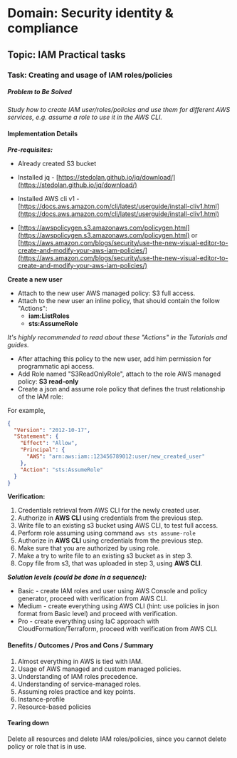 # Domain: Security identity & compliance

## Topic: IAM Practical tasks

### Task: Creating and usage of IAM roles/policies

##### Problem to Be Solved
*Study how to create IAM user/roles/policies and use them for different AWS services, e.g. assume a role to use it in the AWS CLI.*

#### Implementation Details
***Pre-requisites:***

- Already created S3 bucket

- Installed jq - [https://stedolan.github.io/jq/download/](https://stedolan.github.io/jq/download/)

- Installed AWS cli v1 - [https://docs.aws.amazon.com/cli/latest/userguide/install-cliv1.html](https://docs.aws.amazon.com/cli/latest/userguide/install-cliv1.html)

- [https://awspolicygen.s3.amazonaws.com/policygen.html](https://awspolicygen.s3.amazonaws.com/policygen.html) or [https://aws.amazon.com/blogs/security/use-the-new-visual-editor-to-create-and-modify-your-aws-iam-policies/](https://aws.amazon.com/blogs/security/use-the-new-visual-editor-to-create-and-modify-your-aws-iam-policies/)

**Create a new user**
- Attach to the new user AWS managed policy: S3 full access.
- Attach to the new user an inline policy, that should contain the follow "Actions":
  - **iam:ListRoles**
  - **sts:AssumeRole**

_It's highly recommended to read about these "Actions" in the Tutorials and guides._

- After attaching this policy to the new user, add him permission for programmatic api access.
- Add Role named "S3ReadOnlyRole", attach to the role AWS managed policy: **S3 read-only**
- Create a json and assume role policy that defines the trust relationship of the IAM role:

For example,
``` json
{ 
  "Version": "2012-10-17", 
  "Statement": { 
    "Effect": "Allow", 
    "Principal": { 
      "AWS": "arn:aws:iam::123456789012:user/new_created_user" 
    }, 
    "Action": "sts:AssumeRole" 
  } 
}
```

**Verification:**

1. Credentials retrieval from AWS CLI for the newly created user.
2. Authorize in **AWS CLI** using credentials from the previous step.
3. Write file to an existing s3 bucket using AWS CLI, to test full access.
4. Perform role assuming using command `aws sts assume-role`
5. Authorize in **AWS CLI** using credentials from the previous step.
6. Make sure that you are authorized by using role.
7. Make a try to write file to an existing s3 bucket as in step 3.
8. Copy file from s3, that was uploaded in step 3, using **AWS CLI**.

***Solution levels (could be done in a sequence):***

- Basic - create IAM roles and user using AWS Console and policy generator, proceed with verification from AWS CLI.
- Medium - create everything using AWS CLI (hint: use policies in json format from Basic level) and proceed with verification.
- Pro - create everything using IaC approach with CloudFormation/Terraform, proceed with verification from AWS CLI.

#### Benefits / Outcomes / Pros and Cons / Summary

1. Almost everything in AWS is tied with IAM.
2. Usage of AWS managed and custom managed policies.
3. Understanding of IAM roles precedence.
4. Understanding of service-managed roles.
5. Assuming roles practice and key points.
6. Instance-profile
7. Resource-based policies

#### Tearing down

Delete all resources and delete IAM roles/policies, since you cannot delete policy or role that is in use.
